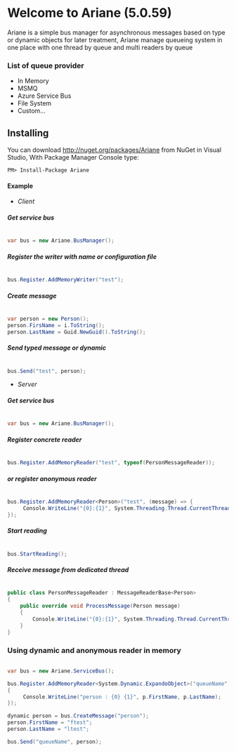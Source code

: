 # Welcome to Ariane (5.0.59)

Ariane is a simple bus manager for asynchronous messages based on type or dynamic objects for later treatment, Ariane manage queueing system in one place with one thread by queue and multi readers by queue

### List of queue provider

* In Memory
* MSMQ
* Azure Service Bus 
* File System
* Custom...

## Installing

You can download http://nuget.org/packages/Ariane from NuGet in Visual Studio, With Package Manager Console type:

```
PM> Install-Package Ariane
```

#### Example 
* *Client*

##### Get service bus

```c#

var bus = new Ariane.BusManager(); 

```

##### Register the writer with name or configuration file

```c#

bus.Register.AddMemoryWriter("test"); 

```

##### Create message

```c#

var person = new Person();
person.FirsName = i.ToString();
person.LastName = Guid.NewGuid().ToString();

```

##### Send typed message or dynamic 

```c#

bus.Send("test", person);

```

* *Server*

##### Get service bus

```c#

var bus = new Ariane.BusManager(); 

```

##### Register concrete reader

```c#

bus.Register.AddMemoryReader("test", typeof(PersonMessageReader)); 

```

##### or register anonymous reader

```c#

bus.Register.AddMemoryReader<Person>("test", (message) => {
     Console.WriteLine("{0}:{1}", System.Threading.Thread.CurrentThread.Name, message.FirsName);
}); 

```

##### Start reading

```c#

bus.StartReading(); 

```

##### Receive message from dedicated thread

```c#

public class PersonMessageReader : MessageReaderBase<Person>
{
	public override void ProcessMessage(Person message)
	{
		Console.WriteLine("{0}:{1}", System.Threading.Thread.CurrentThread.Name, message.FirsName);
	}
}

```

### Using dynamic and anonymous reader in memory

```c#

var bus = new Ariane.ServiceBus();

bus.Register.AddMemoryReader<System.Dynamic.ExpandoObject>("queueName", (p) =>
{
     Console.WriteLine("person : {0} {1}", p.FirstName, p.LastName);
}); 

dynamic person = bus.CreateMessage("person");
person.FirstName = "ftest";
person.LastName = "ltest";

bus.Send("queueName", person);

```
